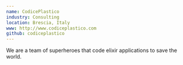 ```yaml
---
name: CodicePlastico
industry: Consulting
location: Brescia, Italy
www: http://www.codiceplastico.com
github: codiceplastico
---
```

We are a team of superheroes that code elixir applications to save the world.
